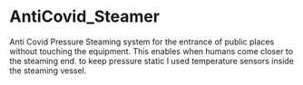 # AntiCovid_Steamer
Anti Covid Pressure Steaming system for the entrance of public places without touching the equipment. This enables when humans come closer to the steaming end. to keep pressure static I used temperature sensors inside the steaming vessel.
